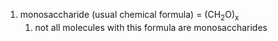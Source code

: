 1. monosaccharide (usual chemical formula) = (CH<sub>2</sub>O)<sub>x</sub>
	1. not all molecules with this formula are monosaccharides